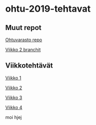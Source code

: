# ohtu-2019-tehtavat

## Muut repot

[Ohtuvarasto repo](https://github.com/hartzka/ohtu-viikko1)

[Viikko 2 branchit](https://github.com/hartzka/ohtu-branches)

## Viikkotehtävät

[Viikko 1](https://github.com/hartzka/ohtu-2019-tehtavat/tree/master/viikko1)

[Viikko 2](https://github.com/hartzka/ohtu-2019-tehtavat/tree/master/viikko2)

[Viikko 3](https://github.com/hartzka/ohtu-2019-tehtavat/tree/master/viikko3)

[Viikko 4](https://github.com/hartzka/ohtu-2019-tehtavat/tree/master/viikko4)

moi
hjej

